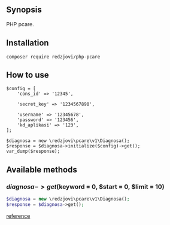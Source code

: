## Synopsis
PHP pcare.

## Installation
```
composer require redzjovi/php-pcare
```

## How to use
```
$config = [
    'cons_id' => '12345',

    'secret_key' => '1234567890',

    'username' => '12345678',
    'password' => '123456',
    'kd_aplikasi' => '123',
];

$diagnosa = new \redzjovi\pcare\v1\Diagnosa();
$response = $diagnosa->initialize($config)->get();
var_dump($response);
```

## Available methods
### $diagnosa->get($keyword = 0, $start = 0, $limit = 10)
```php
$diagnosa = new \redzjovi\pcare\v1\Diagnosa();
$response = $diagnosa->get();
```
[reference](http://dvlp.bpjs-kesehatan.go.id:9080/pcare-rest-dev/#p_pengguna)

